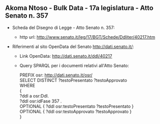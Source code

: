 ## Akoma Ntoso - Bulk Data - 17a legislatura - Atto Senato n. 357 ##

* Scheda del Disegno di Legge - Atto Senato n. 357:
	* http url: http://www.senato.it/leg/17/BGT/Schede/Ddliter/40217.htm

* Riferimenti al sito OpenData del Senato http://dati.senato.it/:
	* Link OpenData: http://dati.senato.it/ddl/40217
	* Query SPARQL per i documenti relativi all'Atto Senato:

        PREFIX osr: <http://dati.senato.it/osr/>  
		SELECT DISTINCT ?testoPresentato ?testoApprovato  
		WHERE  
		{  
		    ?ddl a osr:Ddl.  
		    ?ddl osr:idFase 357 .  
		    OPTIONAL { ?ddl osr:testoPresentato ?testoPresentato }  
		    OPTIONAL { ?ddl osr:testoApprovato ?testoApprovato }  
		}
		